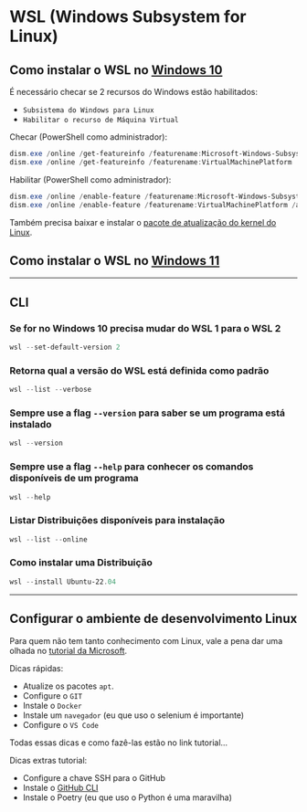 # WSL (Windows Subsystem for Linux)

## Como instalar o WSL no [Windows 10](https://learn.microsoft.com/pt-br/windows/wsl/install-manual)

É necessário checar se 2 recursos do Windows estão habilitados:
* `Subsistema do Windows para Linux`
* `Habilitar o recurso de Máquina Virtual`
 
 Checar (PowerShell como administrador):

```powershell
dism.exe /online /get-featureinfo /featurename:Microsoft-Windows-Subsystem-Linux
dism.exe /online /get-featureinfo /featurename:VirtualMachinePlatform
```

Habilitar (PowerShell como administrador):

```powershell
dism.exe /online /enable-feature /featurename:Microsoft-Windows-Subsystem-Linux /all /norestart
dism.exe /online /enable-feature /featurename:VirtualMachinePlatform /all /norestart
```

Também precisa baixar e instalar o [pacote de atualização do kernel do Linux](https://wslstorestorage.blob.core.windows.net/wslblob/wsl_update_x64.msi).

## Como instalar o WSL no [Windows 11](https://learn.microsoft.com/pt-br/windows/wsl/install)

---

## CLI

### Se for no Windows 10 precisa mudar do WSL 1 para o WSL 2

```powershell
wsl --set-default-version 2
```

### Retorna qual a versão do WSL está definida como padrão

```powershell
wsl --list --verbose
```

### Sempre use a flag `--version` para saber se um programa está instalado

```powershell
wsl --version
```

### Sempre use a flag `--help` para conhecer os comandos disponíveis de um programa

```powershell
wsl --help
```

### Listar Distribuições disponíveis para instalação

```powershell
wsl --list --online
```

### Como instalar uma Distribuição

```powershell
wsl --install Ubuntu-22.04
```

---

## Configurar o ambiente de desenvolvimento Linux

Para quem não tem tanto conhecimento com Linux, vale a pena dar uma olhada no [tutorial da Microsoft](https://learn.microsoft.com/pt-br/windows/wsl/setup/environment#set-up-your-linux-username-and-password).

Dicas rápidas:
* Atualize os pacotes `apt`.
* Configure o `GIT`
* Instale o `Docker`
* Instale um `navegador` (eu que uso o selenium é importante)
* Configure o `VS Code`

Todas essas dicas e como fazê-las estão no link tutorial...

Dicas extras tutorial:
* Configure a chave SSH para o GitHub
* Instale o [GitHub CLI](https://cli.github.com/)
* Instale o Poetry (eu que uso o Python é uma maravilha)

